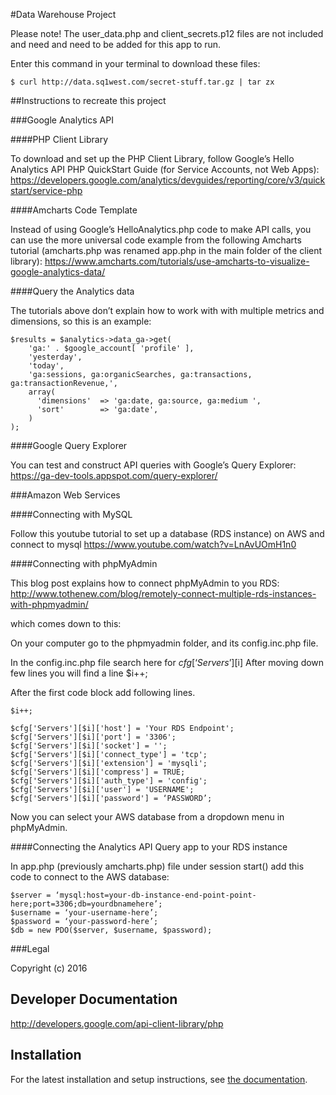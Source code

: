 #Data Warehouse Project

Please note! The user_data.php and client_secrets.p12 files are not included and need and need to be added for this app to run.

Enter this command in your terminal to download these files:
```
$ curl http://data.sq1west.com/secret-stuff.tar.gz | tar zx
```

##Instructions to recreate this project

###Google Analytics API

####PHP Client Library

To download and set up the PHP Client Library, follow Google’s Hello Analytics API PHP QuickStart Guide (for Service Accounts, not Web Apps):
https://developers.google.com/analytics/devguides/reporting/core/v3/quickstart/service-php

####Amcharts Code Template

Instead of using Google’s HelloAnalytics.php code to make API calls, you can use the more universal code example from the following Amcharts tutorial (amcharts.php was renamed app.php in the main folder of the client library):
https://www.amcharts.com/tutorials/use-amcharts-to-visualize-google-analytics-data/

####Query the Analytics data

The tutorials above don’t explain how to work with with multiple metrics and dimensions, so this is an example:

```
$results = $analytics->data_ga->get(
    'ga:' . $google_account[ 'profile' ],
    'yesterday',
    'today',
    'ga:sessions, ga:organicSearches, ga:transactions, ga:transactionRevenue,',
    array(
      'dimensions'  => 'ga:date, ga:source, ga:medium ',
      'sort'        => 'ga:date',
    )
);
```

####Google Query Explorer

You can test and construct API queries with Google’s Query Explorer:
https://ga-dev-tools.appspot.com/query-explorer/



###Amazon Web Services

####Connecting with MySQL

Follow this youtube tutorial to set up a database (RDS instance) on AWS and connect to mysql
https://www.youtube.com/watch?v=LnAvUOmH1n0

####Connecting with phpMyAdmin

This blog post explains how to connect phpMyAdmin to you RDS:
http://www.tothenew.com/blog/remotely-connect-multiple-rds-instances-with-phpmyadmin/

which comes down to this:

On your computer go to the phpmyadmin folder, and its config.inc.php file.

In the config.inc.php file search here for $cfg[‘Servers’][$i]
After moving down few lines you will find a line $i++;

After the first code block add following lines.

```
$i++;

$cfg['Servers'][$i]['host'] = 'Your RDS Endpoint';
$cfg['Servers'][$i]['port'] = '3306';
$cfg['Servers'][$i]['socket'] = '';
$cfg['Servers'][$i]['connect_type'] = 'tcp';
$cfg['Servers'][$i]['extension'] = 'mysqli';
$cfg['Servers'][$i]['compress'] = TRUE;
$cfg['Servers'][$i]['auth_type'] = 'config';
$cfg['Servers'][$i]['user'] = 'USERNAME';
$cfg['Servers'][$i]['password'] = ‘PASSWORD’;
```

Now you can select your AWS database from a dropdown menu in phpMyAdmin.

####Connecting the Analytics API Query app to your RDS instance

In app.php (previously amcharts.php) file under session start() add this code to connect to the AWS database:

```
$server = ‘mysql:host=your-db-instance-end-point-point-here;port=3306;db=yourdbnamehere’;
$username = ‘your-username-here’;
$password = ‘your-password-here’;
$db = new PDO($server, $username, $password);
```


###Legal

Copyright (c) 2016




## Developer Documentation
http://developers.google.com/api-client-library/php

## Installation
For the latest installation and setup instructions, see
[the documentation](https://developers.google.com/api-client-library/php/start/installation).
